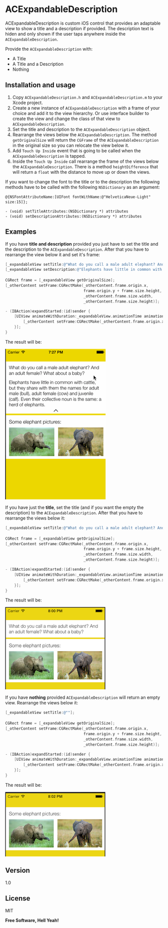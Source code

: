 ACExpandableDescription
================

ACExpandableDescription is custom iOS control that provides an adaptable view to show a title and a description if provided. The description text is hiden and only shown if the user taps anywhere inside the `ACExpandableDescription`.

Provide the `ACExpandableDescription` with:

  - A Title
  - A Title and a Description
  - Nothing


Installation and usage
----------------------
1. Copy `ACExpandableDescription.h` and `ACExpandableDescription.m` to your Xcode project.
2. Create a new instance of `ACExpandableDescription` with a frame of your choice and add it to the view hierarchy. Or use interface builder to create the view and change the class of that view to `ACExpandableDescription`.
3. Set the title and description to the `ACExpandableDescription` object.
4. Rearrange the views below the `ACExpandableDescription`. The method `getOriginalSize` will return the `CGFrame` of the `ACExpandableDescription` in the original size so you can relocate the view below it. 
5. Add `Touch Up Inside` event that is going to be called when the `ACExpandableDescription` is tapped. 
6. Inside the `Touch Up Inside` call rearrange the frame of the views below the `ACExpandableDescription`. There is a method `heightDifference` that will return a `float` with the distance to move up or down the views.

If you want to change the font to the title or to the description the following methods have to be called with the following `NSDictionary` as an argument:

```
@{NSFontAttributeName:[UIFont fontWithName:@"HelveticaNeue-Light" size:15]};
```

```
- (void) setTitleAttributes:(NSDictionary *) attributes
- (void) setDescriptionAttributes:(NSDictionary *) attributes
```


Examples
--------
If you have __title and description__ provided you just have to set the title and the description to the `ACExpandableDescription`. After that you have to rearrange the view below it and set it's frame:

```objective-c
[_expandableView setTitle:@"What do you call a male adult elephant? And an adult female? What about a baby?"];
[_expandableView setDescription:@"Elephants have little in common with cattle, but they share with them the names for adult male (bull), adult female (cow) and juvenile (calf). Even their collective noun is the same: a herd of elephants."];

CGRect frame = [_expandableView getOriginalSize];
[_otherContent setFrame:CGRectMake(_otherContent.frame.origin.x,
                                   frame.origin.y + frame.size.height,
                                   _otherContent.frame.size.width,
                                   _otherContent.frame.size.height)];

```

```objective-c
- (IBAction)expandStarted:(id)sender {
    [UIView animateWithDuration:_expandableView.animationTime animations:^{
        [_otherContent setFrame:CGRectMake(_otherContent.frame.origin.x, _otherContent.frame.origin.y + [_expandableView heightDifference], _otherContent.frame.size.width, _otherContent.frame.size.height)];
    }];
}
```
The result will be: 


![alt text](firstExample.gif "Example")

If you have just the __title__, set the title (and if you want the empty the description) to the `ACExpandableDescription`. After that you have to rearrange the views below it:

```objective-c
[_expandableView setTitle:@"What do you call a male adult elephant? And an adult female? What about a baby?"];

CGRect frame = [_expandableView getOriginalSize];
[_otherContent setFrame:CGRectMake(_otherContent.frame.origin.x,
                                   frame.origin.y + frame.size.height,
                                   _otherContent.frame.size.width,
                                   _otherContent.frame.size.height)];

```

```objective-c
- (IBAction)expandStarted:(id)sender {
    [UIView animateWithDuration:_expandableView.animationTime animations:^{
        [_otherContent setFrame:CGRectMake(_otherContent.frame.origin.x, _otherContent.frame.origin.y + [_expandableView heightDifference], _otherContent.frame.size.width, _otherContent.frame.size.height)];
    }];
}
```

The result will be: 


![alt text](secondExample.png "Example")

If you have __nothing__ provided `ACExpandableDescription` will return an empty view. Rearrange the views below it:

```objective-c
[_expandableView setTitle:@""];

CGRect frame = [_expandableView getOriginalSize];
[_otherContent setFrame:CGRectMake(_otherContent.frame.origin.x,
                                   frame.origin.y + frame.size.height,
                                   _otherContent.frame.size.width,
                                   _otherContent.frame.size.height)];

```

```objective-c
- (IBAction)expandStarted:(id)sender {
    [UIView animateWithDuration:_expandableView.animationTime animations:^{
        [_otherContent setFrame:CGRectMake(_otherContent.frame.origin.x, _otherContent.frame.origin.y + [_expandableView heightDifference], _otherContent.frame.size.width, _otherContent.frame.size.height)];
    }];
}
```

The result will be: 


![alt text](thirdExample.png "Example")

Version
----
1.0

License
----
MIT


**Free Software, Hell Yeah!**
